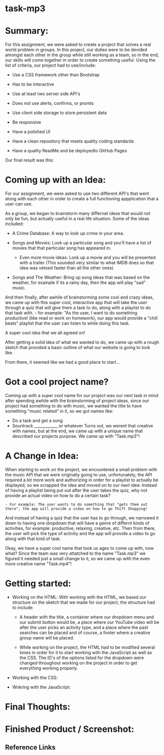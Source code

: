 # task-mp3

# Summary:
For this assignment, we were asked to create a project that solves a real world problem in groups. In this project, our duties were to be devided amongst each other in the group while still working as a team, so in the end, our skills will come together in order to create something useful.
Using the list of criteria, our project had to use/include:

* Use a CSS framework other than Bootstrap

* Has to be interactive 

* Use at least two server side API's 

* Does not use alerts, confirms, or promts 

* Use client side storage to store persistent data 

* Be responsive 

* Have a polished UI

* Have a clean repository that meets quality coding standards

* Have a quality ReadMe and be deployedto GitHub Pages


Our final result was this: <!-- Display the link to the project here -->



# Coming up with an Idea:
For our assignment, we were asked to use two different API's that went along with each other in order to create a full functioning appplication that a user can use. 

As a group, we began to brainstorm many differnet ideas that would not only be fun, but actually useful in a real life situation. Some of the ideas included:
- A Crime Database: A way to look up crime in your area.

- Songs and Movies: Look up a particular song and you'll have a list of movies that that particular song has appeared in. 

    - Even more movie ideas: Look up a movie and you will be presented with a trailer (This sounded very similar to what IMDB does so that idea was vetoed faster than all the other ones)

- Songs and The Weather: Bring up song ideas that was based on the weather, for example if its a rainy day, then the app will play "sad" music. 

And then finally, after awhile of brainstorming some cool and crazy ideas, we came up with this super cool, interactive app that will take the user through a quiz that will give them a task to do, along with a playlist to do that task with. 
    - for example: "As the user, I want to do something productive! (like read or work on homework), our app would provide a "chill beats" playlist that the user can listen to while doing this task.

A super cool idea that we all agreed on!

After getting a solid idea of what we wanted to do, we came up with a rough sketch that provided a basic outline of what our website is going to look like. 

<!-- We can insert the rough sketch here if y'all want -->


 From there, it seemed like we had a good place to start... 


# Got a cool project name?
Coming up with a super cool name for our project was our next task in mind after spending awhile with the brainstorming of project ideas, since our project had something to do with music, we wanted the title to have something "music related" in it, so we got names like:
- Do a task and get a song
- Sountrack ____________ or whatever
Turns out, we werent that creative with names, but at the end, we came up with a unique name that described our projects purpose. We came up with "Task.mp3"!


# A Change in Idea:
When starting to work on the project, we encountered a small problem with the music API that we were originally going to use, unfortunately, the API required a lot more work and authorizing in order for a playlist to actually be displayed, so we scrapped the idea and moved on to our next idea:
Instead of having a playlist being put out after the user takes the quiz, why not provide an actual video on how to do a certain task?

    - For example: The user wants to do something that "gets them out there", the app will provide a video on how to go Thift Shopping! 

And instead of having a quiz that the user has to go through, we narrowed it down to having one dropdown that will have a genre of differnt kinds of activities, for example: productive, relaxing, creative, etc. Then from there, the user will pick the type of activity and the app will provide a video to go along with that kind of task.

Okay, we have a super cool name that took us ages to come up with, now what? Since the team was very attatched to the name "Task.mp3" we figured it needed just a small change to it, so we came up with the even more creative name "Task.mp4"! 


# Getting started: 

* Working on the HTML: With working with the HTML, we based our structure on the sketch that we made for our project, the structure had to include:
    - A header with the title, a container where our dropdown menu and our submit button would be, a place where our YouTube video will be after the user picks an activity type, and a place where the past searches can be placed and of course, a footer where a creative group name will be placed.

    - While working on the project, the HTML had to be modified several times in order for it to start working with the JavaScript as well as the CSS. The ID's of the options listed for the dropdown were changed throughout working on the project in order to get everything working properly. 

<!-- Probably need to add more details about the HTML -->




* Working with the CSS: <!-- Insert info on working on the CSS -->






* Wokring with the JavaScript: <!-- Insert info on working on the JavaScript -->




# Final Thoughts:






# Finished Product / Screenshot: 







## Reference Links


